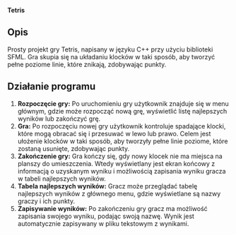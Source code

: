 **Tetris**

## Opis

Prosty projekt gry Tetris, napisany w języku C++ przy użyciu biblioteki SFML. Gra skupia się na układaniu klocków w taki sposób, aby tworzyć pełne poziome linie, które znikają, zdobywając punkty. 

## Działanie programu

1. **Rozpoczęcie gry:** Po uruchomieniu gry użytkownik znajduje się w menu głównym, gdzie może rozpocząć nową grę, wyświetlić listę najlepszych wyników lub zakończyć grę.
2. **Gra:** Po rozpoczęciu nowej gry użytkownik kontroluje spadające klocki, które mogą obracać się i przesuwać w lewo lub prawo. Celem jest ułożenie klocków w taki sposób, aby tworzyły pełne linie poziome, które zostaną usunięte, zdobywając punkty.
3. **Zakończenie gry:** Gra kończy się, gdy nowy klocek nie ma miejsca na planszy do umieszczenia. Wtedy wyświetlany jest ekran końcowy z informacją o uzyskanym wyniku i możliwością zapisania wyniku gracza w tabeli najlepszych wyników.
4. **Tabela najlepszych wyników:** Gracz może przeglądać tabelę najlepszych wyników z głównego menu, gdzie wyświetlane są nazwy graczy i ich punkty.
5. **Zapisywanie wyników:** Po zakończeniu gry gracz ma możliwość zapisania swojego wyniku, podając swoją nazwę. Wynik jest automatycznie zapisywany w pliku tekstowym z wynikami.
